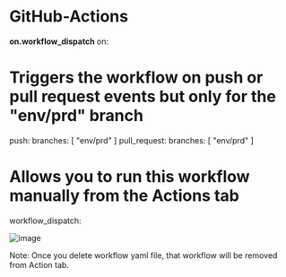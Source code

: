 # GitHub-Actions
**on.workflow_dispatch**
on:
  # Triggers the workflow on push or pull request events but only for the "env/prd" branch
  push:
    branches: [ "env/prd" ]
  pull_request:
    branches: [ "env/prd" ]

  # Allows you to run this workflow manually from the Actions tab
  workflow_dispatch:

  ![image](https://github.com/AjinkyaChandekar/GitHub-Actions/assets/65499227/6729d9f1-cd6e-4beb-86bd-fc16c5b0b5b8)

Note: Once you delete workflow yaml file, that workflow will be removed from Action tab.
